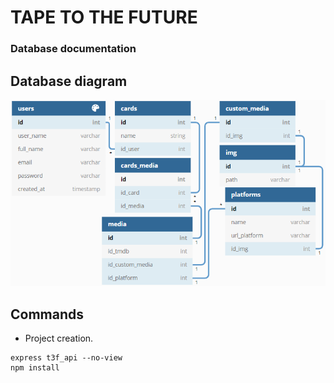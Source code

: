 # TAPE TO THE FUTURE

### Database documentation


## Database diagram

![Diagram database](./img/diagram_database.png)

## Commands

- Project creation.

```
express t3f_api --no-view
npm install
```